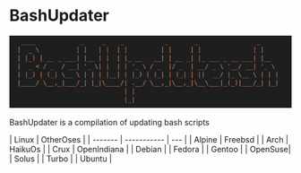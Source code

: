 # BashUpdater

![BashUpdater](bashUpdaterImages/bashupdater3.png)

BashUpdater is a compilation of updating bash scripts

|  Linux  | OtherOses   | 
| ------- | ----------- | --- |
|  Alpine |   Freebsd   |
|   Arch  |   HaikuOs   |
|   Crux  | OpenIndiana |
|  Debian |
|  Fedora |
|  Gentoo |
| OpenSuse|
|  Solus  |
|  Turbo  |
|  Ubuntu |
